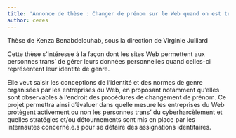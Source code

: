 ```yaml
---
title: 'Annonce de thèse : Changer de prénom sur le Web quand on est trans ? Les normes de genre au travail dans les conceptions de l’identité numérique et de l’identification en ligne'
author: ceres
---
```


Thèse de Kenza Benabdelouhab, sous la direction de Virginie Julliard

Cette thèse s'intéresse à la façon dont les sites Web permettent aux personnes trans’ de gérer leurs données personnelles quand celles-ci représentent leur identité de genre.

Elle veut saisir les conceptions de l’identité et des normes de genre organisées par les entreprises du Web, en proposant notamment qu’elles sont observables à l’endroit des procédures de changement de prénom. Ce projet permettra ainsi d’évaluer dans quelle mesure les entreprises du Web protègent activement ou non les personnes trans’ du cyberharcèlement et quelles stratégies et/ou détournements sont mis en place par les internautes concerné.e.s pour se défaire des assignations identitaires.